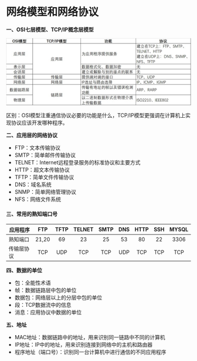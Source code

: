 # 网络模型和网络协议

**一、OSI七层模型、TCP/IP概念层模型**

![](<../../.gitbook/assets/网络模型 (1).jpg>)

区别：OSI模型注重通信协议必要的功能是什么，TCP/IP模型更强调在计算机上实现协议应该开发哪种程序。

**二、应用层的网络协议**

* FTP：文本传输协议
* SMTP：简单邮件传输协议
* TELNET：Internet远程登录服务的标准协议和主要方式
* HTTP：超文本传输协议
* TFTP：简单文件传输协议
* DNS：域名系统
* SNMP：简单网络管理协议
* NFS：网络文件系统

#### 三、常用的熟知端口号

| 应用程序  |  FTP  | TFTP | TELNET | SMTP | DNS | HTTP | SSH | MYSQL |
| ----- | :---: | :--: | :----: | :--: | :-: | :--: | :-: | :---: |
| 熟知端口  | 21,20 |  69  |   23   |  25  |  53 |  80  |  22 |  3306 |
| 传输层协议 |  TCP  |  UDP |   TCP  |  TCP | UDP |  TCP | TCP |  TCP  |

**四、数据的单位**

* 包：全能性术语
* 帧：数据链路层中包的单位
* 数据包：网络层以上的分层中包的单位
* 段：TCP数据流中的信息
* 消息：应用协议中数据的单位

**五、地址**

* MAC地址：数据链路中的地址，用来识别同一链路中不同的计算机
* IP地址：IP中的地址，用来识别连接到网络中的主机和路由器
* 程序地址（端口号）：识别同一台计算机中进行通信的不同应用程序
